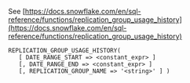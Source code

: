See [https://docs.snowflake.com/en/sql-reference/functions/replication_group_usage_history](https://docs.snowflake.com/en/sql-reference/functions/replication_group_usage_history)
```
REPLICATION_GROUP_USAGE_HISTORY(
   [ DATE_RANGE_START => <constant_expr> ]
   [, DATE_RANGE_END => <constant_expr> ]
   [, REPLICATION_GROUP_NAME => '<string>' ] )
```
